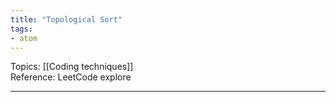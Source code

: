 ```yaml
---
title: "Topological Sort"
tags:
- atom
---
```

Topics: [[Coding techniques]]  
Reference: LeetCode explore  

---
